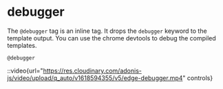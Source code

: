 # debugger

The `@debugger` tag is an inline tag. It drops the `debugger` keyword to the template output. You can use the chrome devtools to debug the compiled templates.

```edge
@debugger
```

::video{url="https://res.cloudinary.com/adonis-js/video/upload/q_auto/v1618594355/v5/edge-debugger.mp4" controls}
